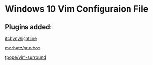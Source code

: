 # Windows 10 Vim Configuraion File

## Plugins added:

[itchyny/lightline](https://github.com/itchyny/lightline.vim.git)

[morhetz/gruvbox](https://github.com/morhetz/gruvbox.git)

[tpope/vim-surround](https://github.com/tpope/vim-surround.git)
